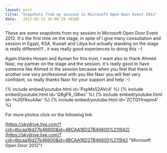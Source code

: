 ```yaml
---
layout: post
title: "Snapshots from my session in Microsoft Open Door Event 2012"
date:   2012-02-22 16:00:29 +0100
---
```


These are some snapshots from my session in Microsoft Open Door Event
2012. It\'s the first time on the stage, in spite of I give many
consultation and session in Egypt, KSA, Kuwait and Libya but actually
standing on the stage is really different!!! , it was really good
experiences to doing this :-) 

Again thanks Hosam and Ayman for this trust, I want also to thank Ahmed Nasr, my partner on the stage and the
session, it\'s really good to have someone like Ahmed in the session
because when you feel that there is another one very professional with
you like Nasr you will feel very confidant, so really thanks Nasr for
your support and help :-)

{% include embed/youtube.html id='PxpMs52AVc4' %}
{% include embed/youtube.html id='Q8gFR_I38wc' %}
{% include embed/youtube.html id='HJISf9xu4Aw' %}
{% include embed/youtube.html id='ZCTGYlrwpm4' %}


[](https://public.bay.livefilestore.com/y1p-jZ3Wj1vPEOljaUC9QB1KMD3n3u6FwRDKIH3-1XXbV8k954rqSE3tSJH-ADtGkIPY0x5OHzd2BKcIm4ACNHnaw/DSC02207.JPG?psid=1)

[](https://public.bay.livefilestore.com/y1pI3GyyvoKaUqidXcm5DuzNmRDjagKUs-xWXIrg4AHZdb3pA8wqq0ZiGhty-8DFb1xOz0--T6aEgr9zerEpOElQw/DSC02218.JPG?psid=1)
For more photos click on the following link

[https://skydrive.live.com/?cid=4bcaa16d27b46600&id=4BCAA16D27B46600%211942](https://skydrive.live.com/?cid=4bcaa16d27b46600&id=4BCAA16D27B46600%211942 "Microsoft Open Door 2012")

